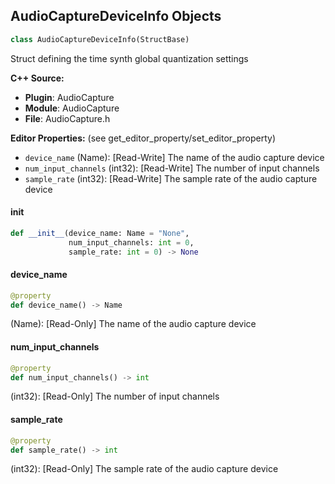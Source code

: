 ## AudioCaptureDeviceInfo Objects

```python
class AudioCaptureDeviceInfo(StructBase)
```

Struct defining the time synth global quantization settings

**C++ Source:**

- **Plugin**: AudioCapture
- **Module**: AudioCapture
- **File**: AudioCapture.h

**Editor Properties:** (see get_editor_property/set_editor_property)

- ``device_name`` (Name):  [Read-Write] The name of the audio capture device
- ``num_input_channels`` (int32):  [Read-Write] The number of input channels
- ``sample_rate`` (int32):  [Read-Write] The sample rate of the audio capture device

<a id="unreal.AudioCaptureDeviceInfo.__init__"></a>

#### __init__

```python
def __init__(device_name: Name = "None",
             num_input_channels: int = 0,
             sample_rate: int = 0) -> None
```

<a id="unreal.AudioCaptureDeviceInfo.device_name"></a>

#### device_name

```python
@property
def device_name() -> Name
```

(Name):  [Read-Only] The name of the audio capture device

<a id="unreal.AudioCaptureDeviceInfo.num_input_channels"></a>

#### num_input_channels

```python
@property
def num_input_channels() -> int
```

(int32):  [Read-Only] The number of input channels

<a id="unreal.AudioCaptureDeviceInfo.sample_rate"></a>

#### sample_rate

```python
@property
def sample_rate() -> int
```

(int32):  [Read-Only] The sample rate of the audio capture device

<a id="unreal.MovieSceneGeometryCacheParams"></a>